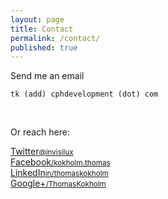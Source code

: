 ```yaml
---
layout: page
title: Contact
permalink: /contact/
published: true
---
```


<p>Send me an email</p>
<pre><code>tk (add) cphdevelopment (dot) com</code></pre>
<br />
<p>Or reach here:</p>
<div class="row">
    <div class="col-xs-6 col-md-3"><a href="https://twitter.com/invisilux"><img src="http://thko.net/wp-content/uploads/2014/10/twitter.png" alt="">Twitter<small>@invisilux</small></a></div>
    <div class="col-xs-6 col-md-3"><a href="https://facebook.com/kokholm.thomas"><img src="http://thko.net/wp-content/uploads/2014/10/facebook.png" alt="">Facebook<small>/kokholm.thomas</small></a></div>
    <div class="col-xs-6 col-md-3"><a href="https://www.linkedin.com/in/thomaskokholm"><img src="http://thko.net/wp-content/uploads/2014/10/linkedin.png" alt="">LinkedIn<small>in/thomaskokholm</small></a></div>
    <div class="col-xs-6 col-md-3"><a href="https://google.com"><img src="http://thko.net/wp-content/uploads/2014/10/gplus.png" alt="">Google+<small>/ThomasKokholm</small></a></div>
</div>